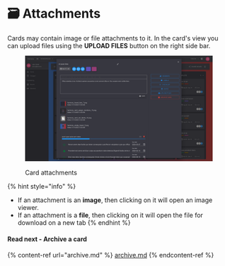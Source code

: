 # 🗃 Attachments

Cards may contain image or file attachments to it. In the card's view you can upload files using the **UPLOAD FILES** button on the right side bar.

<figure><img src="../.gitbook/assets/card-attachments.png" alt=""><figcaption><p>Card attachments</p></figcaption></figure>

{% hint style="info" %}
* If an attachment is an **image**, then clicking on it will open an image viewer.
* If an attachment is a **file**, then clicking on it will open the file for download on a new tab
{% endhint %}

#### Read next - Archive a card

{% content-ref url="archive.md" %}
[archive.md](archive.md)
{% endcontent-ref %}
